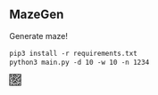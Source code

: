 ## MazeGen
Generate maze!
```
pip3 install -r requirements.txt
python3 main.py -d 10 -w 10 -n 1234
```
![](1234.png)


